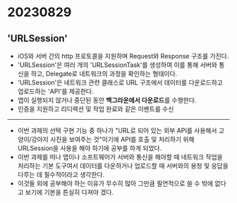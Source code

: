 # 20230829
## 'URLSession'
- iOS와 서버 간의 http 프로토콜을 지원하며 Request와 Response 구조를 가진다.
- 'URLSession'은 여러 개의 'URLSessionTask'를 생성하여 이를 통해 서버와 통신을 하고, Delegate로 네트워크의 과정을 확인하는 형태이다.
- 'URLSession'은 네트워크 관련 클래스로 URL 구조에서 데이터를 다운로드하고 업로드하는 'API'를 제공한다.
- 앱이 실행되지 않거나 중단된 동안 **백그라운에서 다운로드**를 수행한다.
- 인증을 지원하고 리디렉션 및 작업 완료와 같은 이벤트를 수신

---
- 이번 과제의 선택 구현 기능 중 하나가 "URL로 되어 있는 외부 API를 사용해서 고양이/강아지 사진을 보여주는 것"이기에 API를 호출 및 처리하기 위해 URLSession을 사용을 해야 하기에 공부를 하게 되었다.
- 이번 과제를 떠나 앱이나 소프트웨어가 서버와 통신을 해야할 때 네트워크 작업을 처리하는 기본 도구여서 데이터를 다운하거나 업로드할 때 서버와의 용청 및 응답을 다루는 데 필수적이라고 생각한다.
- 이것들 외에 공부해야 하는 이유가 무수히 많아 그만큼 필연적으로 쓸 수 밖에 없다고 보기에 기본을 튼실히 다져야 겠다.
